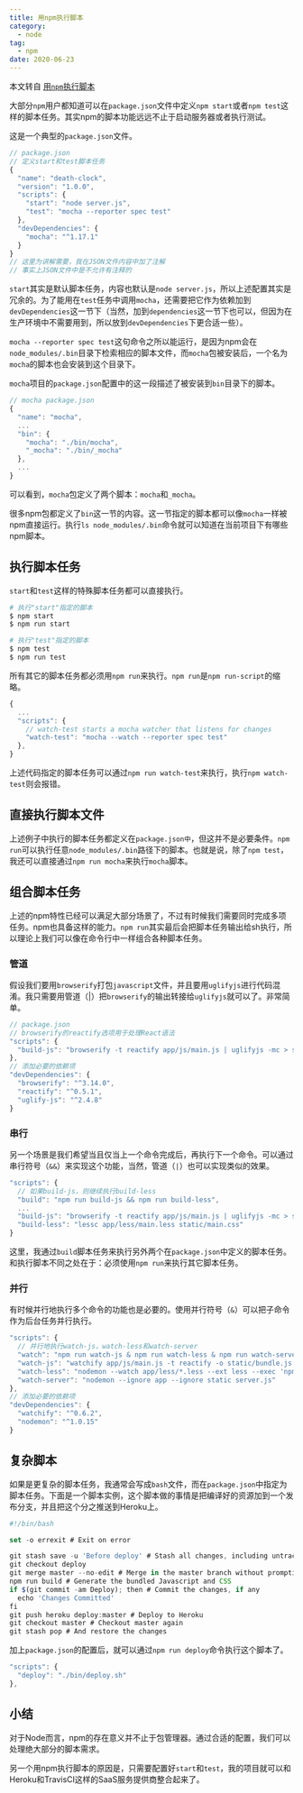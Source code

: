 ```yaml
---
title: 用npm执行脚本
category:
  - node
tag:
  - npm
date: 2020-06-23
---
```


本文转自 [用`npm`执行脚本](http://leungwensen.github.io/blog/2016/running-scripts-with-npm.html)

大部分`npm`用户都知道可以在`package.json`文件中定义`npm start`或者`npm test`这样的脚本任务。其实npm的脚本功能远远不止于启动服务器或者执行测试。

这是一个典型的`package.json`文件。

```js
// package.json
// 定义start和test脚本任务
{
  "name": "death-clock",
  "version": "1.0.0",
  "scripts": {
    "start": "node server.js",
    "test": "mocha --reporter spec test"
  },
  "devDependencies": {
    "mocha": "^1.17.1"
  }
}
// 这里为讲解需要，我在JSON文件内容中加了注解
// 事实上JSON文件中是不允许有注释的
```

`start`其实是默认脚本任务，内容也默认是`node server.js`，所以上述配置其实是冗余的。为了能用在`test`任务中调用`mocha`，还需要把它作为依赖加到`devDependencies`这一节下（当然，加到`dependencies`这一节下也可以，但因为在生产环境中不需要用到，所以放到`devDependencies`下更合适一些）。

`mocha --reporter spec test`这句命令之所以能运行，是因为npm会在`node_modules/.bin`目录下检索相应的脚本文件，而`mocha`包被安装后，一个名为`mocha`的脚本也会安装到这个目录下。

`mocha`项目的`package.json`配置中的这一段描述了被安装到`bin`目录下的脚本。

```js
// mocha package.json
{
  "name": "mocha",
  ...
  "bin": {
    "mocha": "./bin/mocha",
    "_mocha": "./bin/_mocha"
  },
  ...
}
```

可以看到，`mocha`包定义了两个脚本：`mocha`和`_mocha`。

很多npm包都定义了`bin`这一节的内容。这一节指定的脚本都可以像`mocha`一样被npm直接运行。执行`ls node_modules/.bin`命令就可以知道在当前项目下有哪些npm脚本。

## 执行脚本任务

`start`和`test`这样的特殊脚本任务都可以直接执行。

```sh
# 执行"start"指定的脚本
$ npm start
$ npm run start

# 执行"test"指定的脚本
$ npm test
$ npm run test
```

所有其它的脚本任务都必须用`npm run`来执行。`npm run`是`npm run-script`的缩略。

```js
{
  ...
  "scripts": {
    // watch-test starts a mocha watcher that listens for changes
    "watch-test": "mocha --watch --reporter spec test"
  },
}
```

上述代码指定的脚本任务可以通过`npm run watch-test`来执行，执行`npm watch-test`则会报错。

## 直接执行脚本文件

上述例子中执行的脚本任务都定义在`package.json中`，但这并不是必要条件。`npm run`可以执行任意`node_modules/.bin`路径下的脚本。也就是说，除了`npm test`，我还可以直接通过`npm run mocha`来执行`mocha`脚本。

## 组合脚本任务

上述的npm特性已经可以满足大部分场景了，不过有时候我们需要同时完成多项任务。npm也具备这样的能力。`npm run`其实最后会把脚本任务输出给sh执行，所以理论上我们可以像在命令行中一样组合各种脚本任务。

### 管道

假设我们要用`browserify`打包`javascript`文件，并且要用`uglifyjs`进行代码混淆。我只需要用管道（|）把`browserify`的输出转接给`uglifyjs`就可以了。非常简单。

```js
// package.json
// browserify的reactify选项用于处理React语法
"scripts": {
  "build-js": "browserify -t reactify app/js/main.js | uglifyjs -mc > static/bundle.js"
},
// 添加必要的依赖项
"devDependencies": {
  "browserify": "^3.14.0",
  "reactify": "^0.5.1",
  "uglify-js": "^2.4.8"
}
```

### 串行

另一个场景是我们希望当且仅当上一个命令完成后，再执行下一个命令。可以通过串行符号（`&&`）来实现这个功能，当然，管道（`|`）也可以实现类似的效果。

```js
"scripts": {
  // 如果build-js，则继续执行build-less
  "build": "npm run build-js && npm run build-less",
  ...
  "build-js": "browserify -t reactify app/js/main.js | uglifyjs -mc > static/bundle.js",
  "build-less": "lessc app/less/main.less static/main.css"
}
```

这里，我通过`build`脚本任务来执行另外两个在`package.json`中定义的脚本任务。和执行脚本不同之处在于：必须使用`npm run`来执行其它脚本任务。

### 并行

有时候并行地执行多个命令的功能也是必要的。使用并行符号（`&`）可以把子命令作为后台任务并行执行。

```js
"scripts": {
  // 并行地执行watch-js，watch-less和watch-server
  "watch": "npm run watch-js & npm run watch-less & npm run watch-server",
  "watch-js": "watchify app/js/main.js -t reactify -o static/bundle.js -dv",
  "watch-less": "nodemon --watch app/less/*.less --ext less --exec 'npm run build-less'",
  "watch-server": "nodemon --ignore app --ignore static server.js"
},
// 添加必要的依赖项
"devDependencies": {
  "watchify": "^0.6.2",
  "nodemon": "^1.0.15"
}
```

## 复杂脚本

如果是更复杂的脚本任务，我通常会写成`bash`文件，而在`package.json`中指定为脚本任务。下面是一个脚本实例，这个脚本做的事情是把编译好的资源加到一个发布分支，并且把这个分之推送到Heroku上。

```js
#!/bin/bash

set -o errexit # Exit on error

git stash save -u 'Before deploy' # Stash all changes, including untracked files, before deploy
git checkout deploy
git merge master --no-edit # Merge in the master branch without prompting
npm run build # Generate the bundled Javascript and CSS
if $(git commit -am Deploy); then # Commit the changes, if any
  echo 'Changes Committed'
fi
git push heroku deploy:master # Deploy to Heroku
git checkout master # Checkout master again
git stash pop # And restore the changes
```

加上`package.json`的配置后，就可以通过`npm run deploy`命令执行这个脚本了。

```js
"scripts": {
  "deploy": "./bin/deploy.sh"
},
```

## 小结

对于Node而言，npm的存在意义并不止于包管理器。通过合适的配置，我们可以处理绝大部分的脚本需求。

另一个用npm执行脚本的原因是，只需要配置好`start`和`test`，我的项目就可以和Heroku和TravisCI这样的SaaS服务提供商整合起来了。
